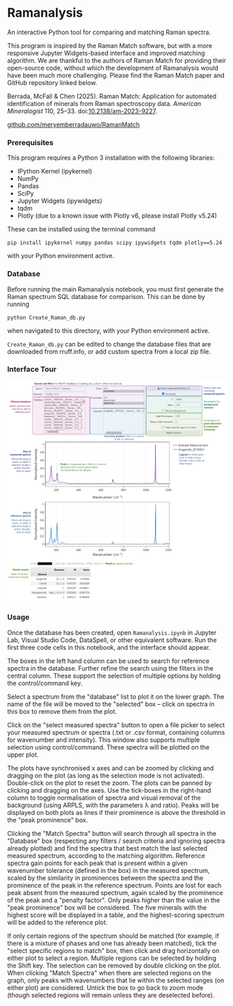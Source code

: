 # Ramanalysis
An interactive Python tool for comparing and matching Raman spectra.

This program is inspired by the Raman Match software, but with a more responsive Jupyter Widgets-based interface and improved matching algorithm. We are thankful to the authors of Raman Match for providing their open-source code, without which the development of Ramanalysis would have been much more challenging. Please find the Raman Match paper and GitHub repository linked below.

Berrada, McFall & Chen (2025). Raman Match: Application for automated identification of minerals from Raman spectroscopy data. *American Mineralogist* 110, 25–33. doi:[10.2138/am-2023-9227](https://doi.org/10.2138/am-2023-9227).

[github.com/meryemberradauwo/RamanMatch](https://github.com/meryemberradauwo/RamanMatch)

### Prerequisites
This program requires a Python 3 installation with the following libraries:
- IPython Kernel (ipykernel)
- NumPy
- Pandas
- SciPy
- Jupyter Widgets (ipywidgets)
- tqdm
- Plotly (due to a known issue with Plotly v6, please install Plotly v5.24)

These can be installed using the terminal command
```
pip install ipykernel numpy pandas scipy ipywidgets tqdm plotly==5.24
```
with your Python environment active.

### Database
Before running the main Ramanalysis notebook, you must first generate the Raman spectrum SQL database for comparison. This can be done by running
```
python Create_Raman_db.py
```
when navigated to this directory, with your Python environment active.

`Create_Raman_db.py` can be edited to change the database files that are downloaded from rruff.info, or add custom spectra from a local zip file.

### Interface Tour
![Annotated example of the interface for Ramanalysis](images/Ramanalysis_Interface_Annotated.png)

### Usage
Once the database has been created, open `Ramanalysis.ipynb` in Jupyter Lab, Visual Studio Code, DataSpell, or other equivalent software. Run the first three code cells in this notebook, and the interface should appear.

The boxes in the left hand column can be used to search for reference spectra in the database. Further refine the search using the filters in the central column. These support the selection of multiple options by holding the control/command key.

Select a spectrum from the "database" list to plot it on the lower graph. The name of the file will be moved to the "selected" box – click on spectra in this box to remove them from the plot.

Click on the "select measured spectra" button to open a file picker to select your measured spectrum or spectra (.txt or .csv format, containing columns for wavenumber and intensity). This window also supports multiple selection using control/command. These spectra will be plotted on the upper plot.

The plots have synchronised x axes and can be zoomed by clicking and dragging on the plot (as long as the selection mode is not activated). Double-click on the plot to reset the zoom. The plots can be panned by clicking and dragging on the axes. Use the tick-boxes in the right-hand column to toggle normalisation of spectra and visual removal of the background (using ARPLS, with the parameters λ and ratio). Peaks will be displayed on both plots as lines if their prominence is above the threshold in the "peak prominence" box.

Clicking the "Match Spectra" button will search through all spectra in the "Database" box (respecting any filters / search criteria and ignoring spectra already plotted) and find the spectra that best match the last selected measured spectrum, according to the matching algorithm. Reference spectra gain points for each peak that is present within a given wavenumber tolerance (defined in the box) in the measured spectrum, scaled by the similarity in prominences between the spectra and the prominence of the peak in the reference spectrum. Points are lost for each peak absent from the measured spectrum, again scaled by the prominence of the peak and a "penalty factor". Only peaks higher than the value in the "peak prominence" box will be considered. The five minerals with the highest score will be displayed in a table, and the highest-scoring spectrum will be added to the reference plot.

If only certain regions of the spectrum should be matched (for example, if there is a mixture of phases and one has already been matched), tick the "select specific regions to match" box, then click and drag horizontally on either plot to select a region. Multiple regions can be selected by holding the Shift key. The selection can be removed by double clicking on the plot. When clicking "Match Spectra" when there are selected regions on the graph, only peaks with wavenumbers that lie within the selected ranges (on either plot) are considered. Untick the box to go back to zoom mode (though selected regions will remain unless they are deselected before).